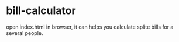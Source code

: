 # bill-calculator

open index.html in browser, it can helps you calculate splite bills for a several people.

